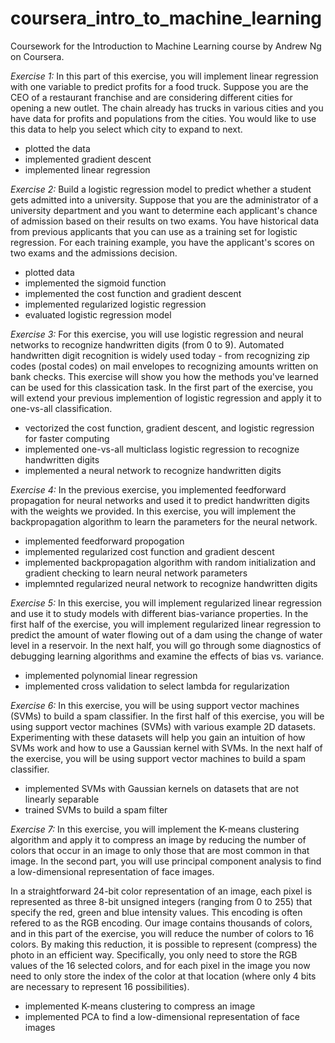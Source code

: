 # coursera_intro_to_machine_learning
Coursework for the Introduction to Machine Learning course by Andrew Ng on Coursera.

*Exercise 1:*
In this part of this exercise, you will implement linear regression with one variable to predict profits for a food truck. Suppose you are the CEO of a restaurant franchise and are considering different cities for opening a new outlet. The chain already has trucks in various cities and you have data for profits and populations from the cities. You would like to use this data to help you select which city to expand to next.

- plotted the data
- implemented gradient descent
- implemented linear regression


*Exercise 2:*
Build a logistic regression model to predict whether a student gets admitted into a university. Suppose that you are the administrator of a university department and you want to determine each applicant's chance of admission based on their results on two exams. You have historical data from previous applicants that you can use as a training set for logistic regression. For each training example, you have the applicant's scores on two exams and the admissions decision.

- plotted data
- implemented the sigmoid function
- implemented the cost function and gradient descent 
- implemented regularized logistic regression
- evaluated logistic regression model


*Exercise 3:*
For this exercise, you will use logistic regression and neural networks to recognize handwritten digits (from 0 to 9). Automated handwritten digit recognition is widely used today - from recognizing zip codes (postal codes) on mail envelopes to recognizing amounts written on bank checks. This exercise will show you how the methods you've learned can be used for this classication task. In the first part of the exercise, you will extend your previous implemention of logistic regression and apply it to one-vs-all classification.

- vectorized the cost function, gradient descent, and logistic regression for faster computing
- implemented one-vs-all multiclass logistic regression to recognize handwritten digits
- implemented a neural network to recognize handwritten digits


*Exercise 4:*
In the previous exercise, you implemented feedforward propagation for neural networks and used it to predict handwritten digits with the weights we provided. In this exercise, you will implement the backpropagation algorithm to learn the parameters for the neural network.

- implemented feedforward propogation
- implemented regularized cost function and gradient descent
- implemented backpropagation algorithm with random initialization and gradient checking to learn neural network parameters
- implemnted regularized neural network to recognize handwritten digits


*Exercise 5:*
In this exercise, you will implement regularized linear regression and use it to study models with different bias-variance properties. In the first half of the exercise, you will implement regularized linear regression to predict the amount of water flowing out of a dam using the change of water level in a reservoir. In the next half, you will go through some diagnostics of debugging learning algorithms and examine the effects of bias vs. variance.

- implemented polynomial linear regression
- implemented cross validation to select lambda for regularization


*Exercise 6:*
In this exercise, you will be using support vector machines (SVMs) to build a spam classifier. In the first half of this exercise, you will be using support vector machines (SVMs) with various example 2D datasets. Experimenting with these datasets will help you gain an intuition of how SVMs work and how to use a Gaussian kernel with SVMs. In the next half of the exercise, you will be using support vector machines to build a spam classifier.

- implemented SVMs with Gaussian kernels on datasets that are not linearly separable
- trained SVMs to build a spam filter

*Exercise 7:*
In this exercise, you will implement the K-means clustering algorithm and apply it to compress an image by reducing the number of colors that occur in an image to only those that are most common in that image. In the second part, you will use principal component analysis to find a low-dimensional representation of face images. 

In a straightforward 24-bit color representation of an image, each pixel is represented as three 8-bit unsigned integers (ranging from 0 to 255) that specify the red, green and blue intensity values. This encoding is often refered to as the RGB encoding. Our image contains thousands of colors, and in this part of the exercise, you will reduce the number of colors to 16 colors. By making this reduction, it is possible to represent (compress) the photo in an efficient way. Specifically, you only need to store the RGB values of the 16 selected colors, and for each pixel in the image you now need to only store the index of the color at that location (where only 4 bits are necessary to represent 16 possibilities). 


- implemented K-means clustering to compress an image
- implemented PCA to find a low-dimensional representation of face images

